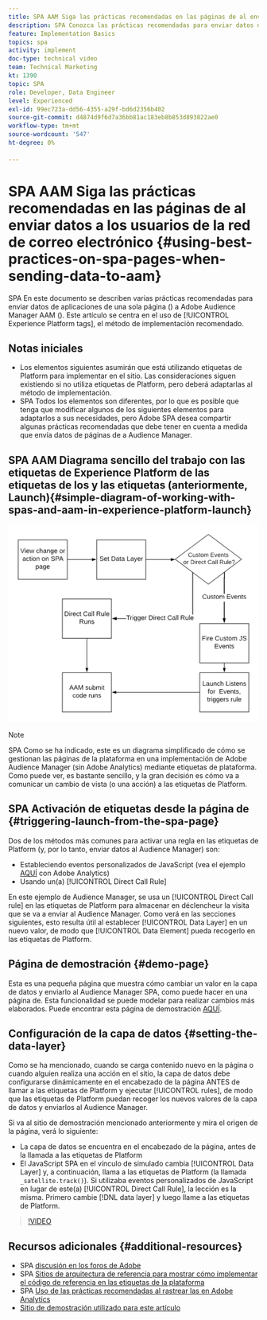 ```yaml
---
title: SPA AAM Siga las prácticas recomendadas en las páginas de al enviar datos a los usuarios de la red de correo electrónico
description: SPA Conozca las prácticas recomendadas para enviar datos de aplicaciones de una sola página () a Adobe Audience Manager AAM (). Este artículo se centra en el uso de etiquetas de Experience Platform, el método de implementación recomendado.
feature: Implementation Basics
topics: spa
activity: implement
doc-type: technical video
team: Technical Marketing
kt: 1390
topic: SPA
role: Developer, Data Engineer
level: Experienced
exl-id: 99ec723a-dd56-4355-a29f-bd6d2356b402
source-git-commit: d4874d9f6d7a36bb81ac183eb8b853d893822ae0
workflow-type: tm+mt
source-wordcount: '547'
ht-degree: 0%

---
```


# SPA AAM Siga las prácticas recomendadas en las páginas de al enviar datos a los usuarios de la red de correo electrónico {#using-best-practices-on-spa-pages-when-sending-data-to-aam}

SPA En este documento se describen varias prácticas recomendadas para enviar datos de aplicaciones de una sola página () a Adobe Audience Manager AAM (). Este artículo se centra en el uso de [!UICONTROL Experience Platform tags], el método de implementación recomendado.

## Notas iniciales

* Los elementos siguientes asumirán que está utilizando etiquetas de Platform para implementar en el sitio. Las consideraciones siguen existiendo si no utiliza etiquetas de Platform, pero deberá adaptarlas al método de implementación.
* SPA Todos los elementos son diferentes, por lo que es posible que tenga que modificar algunos de los siguientes elementos para adaptarlos a sus necesidades, pero Adobe SPA desea compartir algunas prácticas recomendadas que debe tener en cuenta a medida que envía datos de páginas de a Audience Manager.

## SPA AAM Diagrama sencillo del trabajo con las etiquetas de Experience Platform de las etiquetas de los y las etiquetas (anteriormente, Launch){#simple-diagram-of-working-with-spas-and-aam-in-experience-platform-launch}

![spa para aam en etiquetas](assets/spa_for_aam_in_launch.png)

>[!NOTE]
>SPA Como se ha indicado, este es un diagrama simplificado de cómo se gestionan las páginas de la plataforma en una implementación de Adobe Audience Manager (sin Adobe Analytics) mediante etiquetas de plataforma. Como puede ver, es bastante sencillo, y la gran decisión es cómo va a comunicar un cambio de vista (o una acción) a las etiquetas de Platform.

## SPA Activación de etiquetas desde la página de {#triggering-launch-from-the-spa-page}

Dos de los métodos más comunes para activar una regla en las etiquetas de Platform (y, por lo tanto, enviar datos al Audience Manager) son:

* Estableciendo eventos personalizados de JavaScript (vea el ejemplo [AQUÍ](https://helpx.adobe.com/analytics/kt/using/spa-analytics-best-practices-feature-video-use.html) con Adobe Analytics)
* Usando un(a) [!UICONTROL Direct Call Rule]

En este ejemplo de Audience Manager, se usa un [!UICONTROL Direct Call rule] en las etiquetas de Platform para almacenar en déclencheur la visita que se va a enviar al Audience Manager. Como verá en las secciones siguientes, esto resulta útil al establecer [!UICONTROL Data Layer] en un nuevo valor, de modo que [!UICONTROL Data Element] pueda recogerlo en las etiquetas de Platform.

## Página de demostración {#demo-page}

Esta es una pequeña página que muestra cómo cambiar un valor en la capa de datos y enviarlo al Audience Manager SPA, como puede hacer en una página de. Esta funcionalidad se puede modelar para realizar cambios más elaborados. Puede encontrar esta página de demostración [AQUÍ](https://aam.enablementadobe.com/SPA-Launch.html).

## Configuración de la capa de datos {#setting-the-data-layer}

Como se ha mencionado, cuando se carga contenido nuevo en la página o cuando alguien realiza una acción en el sitio, la capa de datos debe configurarse dinámicamente en el encabezado de la página ANTES de llamar a las etiquetas de Platform y ejecutar [!UICONTROL rules], de modo que las etiquetas de Platform puedan recoger los nuevos valores de la capa de datos y enviarlos al Audience Manager.

Si va al sitio de demostración mencionado anteriormente y mira el origen de la página, verá lo siguiente:

* La capa de datos se encuentra en el encabezado de la página, antes de la llamada a las etiquetas de Platform
* El JavaScript SPA en el vínculo de simulado cambia [!UICONTROL Data Layer] y, a continuación, llama a las etiquetas de Platform (la llamada `_satellite.track()`). Si utilizaba eventos personalizados de JavaScript en lugar de este(a) [!UICONTROL Direct Call Rule], la lección es la misma. Primero cambie [!DNL data layer] y luego llame a las etiquetas de Platform.

>[!VIDEO](https://video.tv.adobe.com/v/38110/?quality=12&captions=spa)

## Recursos adicionales {#additional-resources}

* SPA [discusión en los foros de Adobe](https://forums.adobe.com/thread/2451022)
* SPA [Sitios de arquitectura de referencia para mostrar cómo implementar el código de referencia en las etiquetas de la plataforma](https://helpx.adobe.com/experience-manager/kt/integration/using/launch-reference-architecture-SPA-tutorial-implement.html)
* SPA [Uso de las prácticas recomendadas al rastrear las en Adobe Analytics](https://helpx.adobe.com/analytics/kt/using/spa-analytics-best-practices-feature-video-use.html)
* [Sitio de demostración utilizado para este artículo](https://aam.enablementadobe.com/SPA-Launch.html)
